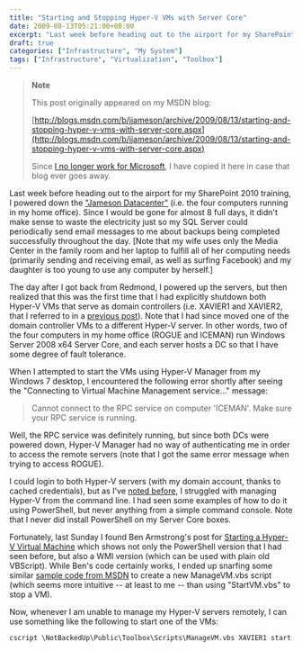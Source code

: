 ```yaml
---
title: "Starting and Stopping Hyper-V VMs with Server Core"
date: 2009-08-13T05:21:00+08:00
excerpt: "Last week before heading out to the airport for my SharePoint 2010 training, I powered down the \"Jameson Datacenter\" (i.e. the four computers running in my home office). Since I would be gone for almost 8 full days, it didn't make sense to waste the electricity..."
draft: true
categories: ["Infrastructure", "My System"]
tags: ["Infrastructure", "Virtualization", "Toolbox"]
---
```


> **Note**
> 
> This post originally appeared on my MSDN blog:
> 
> [http://blogs.msdn.com/b/jjameson/archive/2009/08/13/starting-and-stopping-hyper-v-vms-with-server-core.aspx](http://blogs.msdn.com/b/jjameson/archive/2009/08/13/starting-and-stopping-hyper-v-vms-with-server-core.aspx)
> 
> Since
> [I no longer work for Microsoft](/blog/jjameson/2011/09/02/last-day-with-microsoft), I have copied it here in case that blog
> ever goes away.

Last week before heading out to the airport for my SharePoint 2010 training,  I powered down the ["Jameson
Datacenter"](/blog/jjameson/2009/09/14/the-jameson-datacenter) (i.e. the four computers running in my home office). Since I would  be gone for almost 8 full days, it didn't make sense to waste the electricity just  so my SQL Server could periodically send email messages to me about backups being  completed successfully throughout the day. [Note that my wife uses only the Media  Center in the family room and her laptop to fulfill all of her computing needs (primarily  sending and receiving email, as well as surfing Facebook) and my daughter is too  young to use any computer by herself.]

The day after I got back from Redmond, I powered up the servers, but then realized  that this was the first time that I had explicitly shutdown both Hyper-V VMs that  serve as domain controllers (i.e. XAVIER1 and XAVIER2, that I referred to in a [previous post](/blog/jjameson/2008/11/05/server-core-installation-accessing-windows-in-notification-period)). Note that I had since moved one of the domain controller VMs  to a different Hyper-V server. In other words, two of the four computers in my home  office (ROGUE and ICEMAN) run Windows Server 2008 x64 Server Core, and each server  hosts a DC so that I have some degree of fault tolerance.

When I attempted to start the VMs using Hyper-V Manager from my Windows 7 desktop,  I encountered the following error shortly after seeing the "Connecting to Virtual  Machine Management service..." message:

> Cannot connect to the RPC service on computer 'ICEMAN'. Make sure your RPC service
> is running.

Well, the RPC service was definitely running, but since both DCs were powered  down, Hyper-V Manager had no way of authenticating me in order to access the remote  servers (note that I got the same error message when trying to access ROGUE).

I could login to both Hyper-V servers (with my domain account, thanks to cached  credentials), but as I've [noted before](/blog/jjameson/2008/08/28/some-gotchas-with-remote-administration-of-hyper-v), I struggled with managing Hyper-V from the command line. I had  seen some examples of how to do it using PowerShell, but never anything from a simple  command console. Note that I never did install PowerShell on my Server Core boxes.

Fortunately, last Sunday I found Ben Armstrong's post for [Starting a Hyper-V Virtual Machine](http://blogs.msdn.com/virtual_pc_guy/archive/2008/01/29/starting-a-hyper-v-virtual-machine.aspx) which shows not only the PowerShell version  that I had seen before, but also a WMI version (which can be used with plain old  VBScript). While Ben's code certainly works, I ended up snarfing some similar [sample code
from MSDN](http://msdn.microsoft.com/en-us/library/cc723874%28VS.85%29.aspx) to create a new ManageVM.vbs script (which seems more intuitive --  at least to me -- than using "StartVM.vbs" to stop a VM).

Now, whenever I am unable to manage my Hyper-V servers remotely, I can use something  like the following to start one of the VMs:

```
cscript \NotBackedUp\Public\Toolbox\Scripts\ManageVM.vbs XAVIER1 start
```

